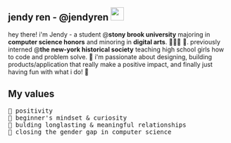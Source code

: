## jendy ren - @jendyren <img src="https://raw.githubusercontent.com/MartinHeinz/MartinHeinz/master/wave.gif" width="30px">

hey there! i'm Jendy - a student @**stony brook university** majoring in **computer science honors** and minoring in **digital arts**. 👩🏻‍💻 🎨. previously interned @**the new-york historical society** teaching high school girls how to code and problem solve. 🌟  i'm passionate about designing, building products/application that really make a positive impact, and finally just having fun with what i do! 👏

## My values
<pre>
💫 positivity
🍏 beginner's mindset & curiosity
💖 bulding longlasting & meaningful relationships
🙌 closing the gender gap in computer science
</pre>





